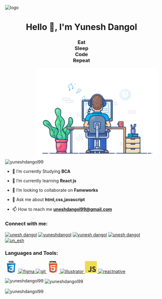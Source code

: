 ![logo](https://user-images.githubusercontent.com/10498744/210012254-234538ff-d198-48aa-8964-37e6fd45d227.gif)
<h1 align="center">Hello 👋, I'm Yunesh Dangol</h1>
<h3 align="center">Eat</br>Sleep</br>Code</br>Repeat</h3>
<img align="right" alt="coding" width="400" src="https://raw.githubusercontent.com/SupianIDz/SupianIDz/main/coding.gif"

<p align="left"> <img src="https://komarev.com/ghpvc/?username=yuneshdangol99&label=Profile%20views&color=0e75b6&style=flat" alt="yuneshdangol99" /> </p>

- 🔭 I’m currently Studying **BCA**

- 🌱 I’m currently learning **React js**

- 👯 I’m looking to collaborate on **Fameworks**

- 💬 Ask me about **html,css,javascript**

- 📫 How to reach me **uneshdangol99@gmail.com**

<h3 align="left">Connect with me:</h3>
<p align="left">
<a href="https://dev.to/unesh dangol" target="blank"><img align="center" src="https://raw.githubusercontent.com/rahuldkjain/github-profile-readme-generator/master/src/images/icons/Social/devto.svg" alt="unesh dangol" height="30" width="40" /></a>
<a href="https://twitter.com/yuneshdangol" target="blank"><img align="center" src="https://raw.githubusercontent.com/rahuldkjain/github-profile-readme-generator/master/src/images/icons/Social/twitter.svg" alt="yuneshdangol" height="30" width="40" /></a>
<a href="https://linkedin.com/in/yunesh dangol" target="blank"><img align="center" src="https://raw.githubusercontent.com/rahuldkjain/github-profile-readme-generator/master/src/images/icons/Social/linked-in-alt.svg" alt="yunesh dangol" height="30" width="40" /></a>
<a href="https://fb.com/unesh dangol" target="blank"><img align="center" src="https://raw.githubusercontent.com/rahuldkjain/github-profile-readme-generator/master/src/images/icons/Social/facebook.svg" alt="unesh dangol" height="30" width="40" /></a>
<a href="https://instagram.com/un_esh" target="blank"><img align="center" src="https://raw.githubusercontent.com/rahuldkjain/github-profile-readme-generator/master/src/images/icons/Social/instagram.svg" alt="un_esh" height="30" width="40" /></a>
</p>

<h3 align="left">Languages and Tools:</h3>
<p align="left"> <a href="https://www.w3schools.com/css/" target="_blank" rel="noreferrer"> <img src="https://raw.githubusercontent.com/devicons/devicon/master/icons/css3/css3-original-wordmark.svg" alt="css3" width="40" height="40"/> </a> <a href="https://www.figma.com/" target="_blank" rel="noreferrer"> <img src="https://www.vectorlogo.zone/logos/figma/figma-icon.svg" alt="figma" width="40" height="40"/> </a> <a href="https://git-scm.com/" target="_blank" rel="noreferrer"> <img src="https://www.vectorlogo.zone/logos/git-scm/git-scm-icon.svg" alt="git" width="40" height="40"/> </a> <a href="https://www.w3.org/html/" target="_blank" rel="noreferrer"> <img src="https://raw.githubusercontent.com/devicons/devicon/master/icons/html5/html5-original-wordmark.svg" alt="html5" width="40" height="40"/> </a> <a href="https://www.adobe.com/in/products/illustrator.html" target="_blank" rel="noreferrer"> <img src="https://www.vectorlogo.zone/logos/adobe_illustrator/adobe_illustrator-icon.svg" alt="illustrator" width="40" height="40"/> </a> <a href="https://developer.mozilla.org/en-US/docs/Web/JavaScript" target="_blank" rel="noreferrer"> <img src="https://raw.githubusercontent.com/devicons/devicon/master/icons/javascript/javascript-original.svg" alt="javascript" width="40" height="40"/> </a> <a href="https://reactnative.dev/" target="_blank" rel="noreferrer"> <img src="https://reactnative.dev/img/header_logo.svg" alt="reactnative" width="40" height="40"/> </a> </p>

<p><img align="left" src="https://github-readme-stats.vercel.app/api/top-langs?username=yuneshdangol99&show_icons=true&locale=en&layout=compact" alt="yuneshdangol99" /></p>

<p>&nbsp;<img align="center" src="https://github-readme-stats.vercel.app/api?username=yuneshdangol99&show_icons=true&locale=en" alt="yuneshdangol99" /></p>

<p><img align="center" src="https://github-readme-streak-stats.herokuapp.com/?user=yuneshdangol99&" alt="yuneshdangol99" /></p>
